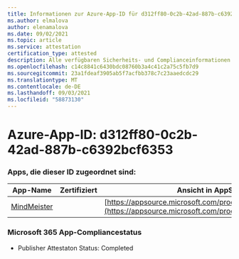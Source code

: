 ```yaml
---
title: Informationen zur Azure-App-ID für d312ff80-0c2b-42ad-887b-c6392bcf6353
ms.author: elmalova
author: elenamalova
ms.date: 09/02/2021
ms.topic: article
ms.service: attestation
certification_type: attested
description: Alle verfügbaren Sicherheits- und Complianceinformationen für d312ff80-0c2b-42ad-887b-c6392bcf6353.
ms.openlocfilehash: c14c8841c6430bdc08760b3a4c41c2a75c5fb7d9
ms.sourcegitcommit: 23a1fdeaf3905ab5f7acfbb378c7c23aaedcdc29
ms.translationtype: MT
ms.contentlocale: de-DE
ms.lasthandoff: 09/03/2021
ms.locfileid: "58873130"
---
```

# <a name="azure-app-id-d312ff80-0c2b-42ad-887b-c6392bcf6353"></a>Azure-App-ID: d312ff80-0c2b-42ad-887b-c6392bcf6353


### <a name="apps-associated-with-this-id"></a>Apps, die dieser ID zugeordnet sind:
| **App-Name** | **Zertifiziert** | **Ansicht in AppSource** |
|--------------|---------------|-----------------------|
| [MindMeister](https://docs.microsoft.com/microsoft-365-app-certification/forward/WA104381116) |  | [https://appsource.microsoft.com/product/office/WA104381116](https://appsource.microsoft.com/product/office/WA104381116) |

### <a name="microsoft-365-app-compliance-status"></a>Microsoft 365 App-Compliancestatus
- Publisher Attestaton Status: Completed
